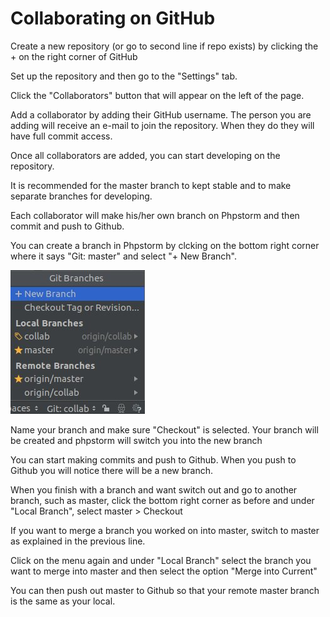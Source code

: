 # Collaborating on GitHub

Create a new repository (or go to second line if repo exists) by clicking the + on the right corner of GitHub

Set up the repository and then go to the "Settings" tab.

Click the "Collaborators" button that will appear on the left of the page.

Add a collaborator by adding their GitHub username. The person you are adding will receive
an e-mail to join the repository. When they do they will have full commit  access.

Once all collaborators are added, you can start developing on the repository.

It is recommended for the master branch to kept stable and to make separate branches for developing.

Each collaborator will make his/her own branch on Phpstorm and then commit and push to Github.

You can create a branch in Phpstorm by clcking on the bottom right corner where it says "Git: master" and select "+ New Branch".

![alt text](/img/createbranch.jpg "Phpstorm create branch")

Name your branch and make sure "Checkout" is selected. Your branch will be created and phpstorm will switch you into the new branch

You can start making commits and push to Github. When you push to Github you will notice there will be a new branch.

When you finish with a branch and want switch out and go to another branch, such as master, click the bottom right corner as before and under "Local Branch", select master > Checkout

If you want to merge a branch you worked on into master, switch to master as explained in the previous line.

Click on the menu again and under "Local Branch" select the branch you want to merge into master and then select the option "Merge into Current"

You can then push out master to Github so that your remote master branch is the same as your local.



